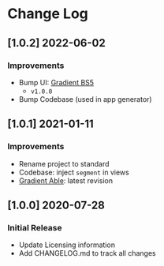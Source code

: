 # Change Log

## [1.0.2] 2022-06-02
### Improvements

- Bump UI: [Gradient BS5](https://github.com/codedthemes/gradient-able-free-bootstrap-admin-template)
  - `v1.0.0`
- Bump Codebase (used in app generator)

## [1.0.1] 2021-01-11
### Improvements

- Rename project to standard
- Codebase: inject `segment` in views
- [Gradient Able](https://github.com/codedthemes/Gradient-Able-free-bootstrap-admin-template): latest revision

## [1.0.0] 2020-07-28
### Initial Release

- Update Licensing information
- Add CHANGELOG.md to track all changes
